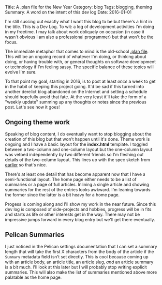 Title: A .plan file for the New Year
Category: blog
Tags: blogging, theming
Summary: A word on the intent of this dev log
Date: 2016-01-01

I'm still sussing out exactly what I want this blog to be but there's a hint in the title. This is a Dev Log. To wit: a log of development activities I'm doing in my freetime. I may talk about work obliquely on occasion (in case it wasn't obvious I am also a professional programmer) but that won't be the focus.

The immediate metaphor that comes to mind is the old-school [.plan file](http://www.catb.org/jargon/html/P/plan-file.html). This will be an ongoing record of whatever I'm doing, or thinking about doing, or having trouble with, or general thoughts on software development or technology if I'm feeling sassy. The specific balance of these topics will evolve I'm sure.

To that point my goal, starting in 2016, is to post at least *once* a week to get in the habit of keeping this project going. It'd be sad if this turned into another derelict blog abandoned on the Internet and setting a schedule should hopefully avoid that fate. At the very least it'll take the form of a "weekly update" summing up any thoughts or notes since the previous post. Let's see how it goes!


## Ongoing theme work

Speaking of blog content, I do eventually want to stop blogging about the creation of this blog but that won't happen until it's done. Theme work is ongoing and I have a basic layout for the **index.html** template. I toggled between a two-column and one-column layout but the one-column layout was vetoed independently by two different friends so I'm fleshing out details of the two-column layout. This lines up with the spec sketch from [earlier]({filename}/theme-layout-thoughts.markdown) so that's nice.

There's at least one detail that has become apparent now that I have a semi-functional layout. The home page either needs to be a list of summaries or a page of full articles. Inlining a single article and showing summaries for the rest of the entries looks awkward. I'm leaning towards the former since the latter is a bit heavy for a home page.

Progess is coming along and I'll show my work in the near future. Since this dev log is composed of side-projects and hobbies, progress will be in fits and starts as life or other interests get in the way. There may not be impressive jumps forward in every blog entry but we'll get there eventually.

## Pelican Summaries

I just noticed in the Pelican settings documentation that I can set a summary length that will take the first X characters from the body of the article if the `Summary` metadata field isn't set directly. This is cool because coming up with an article body, an article title, an article slug, *and* an article summary is a bit much. I'll look at this later but I will probably stop writing explicit summaries. This will also make the list of summaries mentioned above more palatable as the home page.
